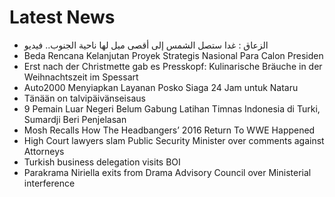 # Latest News
-  الزعاق : غدا ستصل الشمس إلى أقصى ميل لها ناحية الجنوب.. فيديو
-  Beda Rencana Kelanjutan Proyek Strategis Nasional Para Calon Presiden
-  Erst nach der Christmette gab es Presskopf: Kulinarische Bräuche in der Weihnachtszeit im Spessart
-  Auto2000 Menyiapkan Layanan Posko Siaga 24 Jam untuk Nataru
-  Tänään on talvipäivänseisaus
-  9 Pemain Luar Negeri Belum Gabung Latihan Timnas Indonesia di Turki, Sumardji Beri Penjelasan
-  Mosh Recalls How The Headbangers’ 2016 Return To WWE Happened
-  High Court lawyers slam Public Security Minister over comments against Attorneys
-  Turkish business delegation visits BOI
-  Parakrama Niriella exits from Drama Advisory Council over Ministerial interference
